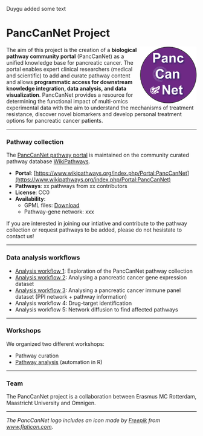 Duygu added some text

# PancCanNet Project
<img src="logo.png" alt="logo" width="150" align="right"/>

The aim of this project is the creation of a **biological pathway community portal** (PancCanNet) as a unified knowledge base for pancreatic cancer. The portal enables expert clinical researchers (medical and scientific) to add and curate pathway content and allows **programmatic access for downstream knowledge integration, data analysis, and data visualization**. PancCanNet provides a resource for determining the functional impact of multi-omics experimental data with the aim to understand the mechanisms of treatment resistance, discover novel biomarkers and develop personal treatment options for pancreatic cancer patients.

---

### Pathway collection

The [PancCanNet pathway portal](https://www.wikipathways.org/index.php/Portal:PancCanNet) is maintained on the community curated pathway database [WikiPathways](https://www.wikipathways.org/). 

* **Portal**: [https://www.wikipathways.org/index.php/Portal:PancCanNet](https://www.wikipathways.org/index.php/Portal:PancCanNet)
* **Pathways**: xx pathways from xx contributors
* **License**: CC0
* **Availability**:
  * GPML files: [Download](http://www.wikipathways.org//wpi/batchDownload.php?species=Homo%20sapiens&fileType=gpml&tag=Curation:PancCanNet)
  * Pathway-gene network: xxx

If you are interested in joining our intiative and contribute to the pathway collection or request pathways to be added, please do not hesistate to contact us!

---

### Data analysis workflows

* [Analysis workflow 1](workflows/workflow1.md): Exploration of the PancCanNet pathway collection
* [Analysis workflow 2](workflows/workflow2.md): Analysing a pancreatic cancer gene expression dataset
* [Analysis workflow 3](workflows/workflow3.md): Analysing a pancreatic cancer immune panel dataset (PPI network + pathway information)
* Analysis workflow 4: Drug-target identification
* Analysis workflow 5: Network diffusion to find affected pathways
---

### Workshops

We organized two different workshops:
* Pathway curation
* [Pathway analysis](https://panccannet.github.io/workshop/) (automation in R)

---

### Team

The PancCanNet project is a collaboration between Erasmus MC Rotterdam, Maastricht University and Omnigen.

---

_The PancCanNet logo includes an icon made by <a href="https://www.freepik.com" title="Freepik">Freepik</a> from <a href="https://www.flaticon.com/" title="Flaticon">www.flaticon.com</a>._
